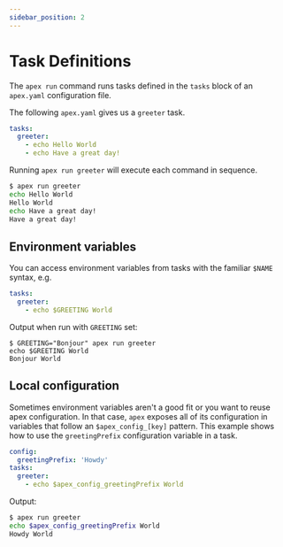 ```yaml
---
sidebar_position: 2
---
```


# Task Definitions

The `apex run` command runs tasks defined in the `tasks` block of an `apex.yaml` configuration file.

The following `apex.yaml` gives us a `greeter` task.

```yaml
tasks:
  greeter:
    - echo Hello World
    - echo Have a great day!
```

Running `apex run greeter` will execute each command in sequence.

```sh
$ apex run greeter
echo Hello World
Hello World
echo Have a great day!
Have a great day!
```

## Environment variables

You can access environment variables from tasks with the familiar `$NAME` syntax, e.g.

```yaml
tasks:
  greeter:
    - echo $GREETING World
```

Output when run with `GREETING` set:

```
$ GREETING="Bonjour" apex run greeter
echo $GREETING World
Bonjour World
```

## Local configuration

Sometimes environment variables aren't a good fit or you want to reuse apex configuration. In that case, `apex` exposes all of its configuration in variables that follow an `$apex_config_[key]` pattern. This example shows how to use the `greetingPrefix` configuration variable in a task.

```yaml
config:
  greetingPrefix: 'Howdy'
tasks:
  greeter:
    - echo $apex_config_greetingPrefix World
```

Output:

```sh
$ apex run greeter
echo $apex_config_greetingPrefix World
Howdy World
```
